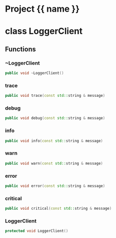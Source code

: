 <script setup>
import {useRoute} from 'vitepress'
const {path} = useRoute()
const tokens = path.split('/')
const words = tokens[2].split('-');
for (let i = 0; i < words.length; i++) {
    words[i] = words[i].charAt(0).toUpperCase() + words[i].slice(1);
    words[i] = words[i].replace('geode', 'Geode')
}
const name = words.join('-');
</script>
# Project {{ name }}

# class LoggerClient


## Functions

### ~LoggerClient

```cpp
public void ~LoggerClient()
```


### trace

```cpp
public void trace(const std::string & message)
```

### debug

```cpp
public void debug(const std::string & message)
```

### info

```cpp
public void info(const std::string & message)
```

### warn

```cpp
public void warn(const std::string & message)
```

### error

```cpp
public void error(const std::string & message)
```

### critical

```cpp
public void critical(const std::string & message)
```

### LoggerClient

```cpp
protected void LoggerClient()
```




